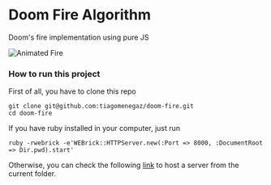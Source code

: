 # Doom Fire Algorithm
Doom's fire implementation using pure JS

![Animated Fire](https://raw.githubusercontent.com/tmmgarcia/doom-fire/4147a118d033fab52d5f31f7e6a0cc88f56d6de5/img/intro.gif)

### How to run this project

First of all, you have to clone this repo
```
git clone git@github.com:tiagomenegaz/doom-fire.git
cd doom-fire
```

If you have ruby installed in your computer, just run
```
ruby -rwebrick -e'WEBrick::HTTPServer.new(:Port => 8000, :DocumentRoot => Dir.pwd).start'
```
Otherwise, you can check the following [link](https://gist.github.com/willurd/5720255) to host a server from the current folder.
